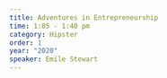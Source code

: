 ```yaml
---
title: Adventures in Entrepreneurship
time: 1:05 - 1:40 pm
category: Hipster
order: 1
year: "2020"
speaker: Emile Stewart
---
```

